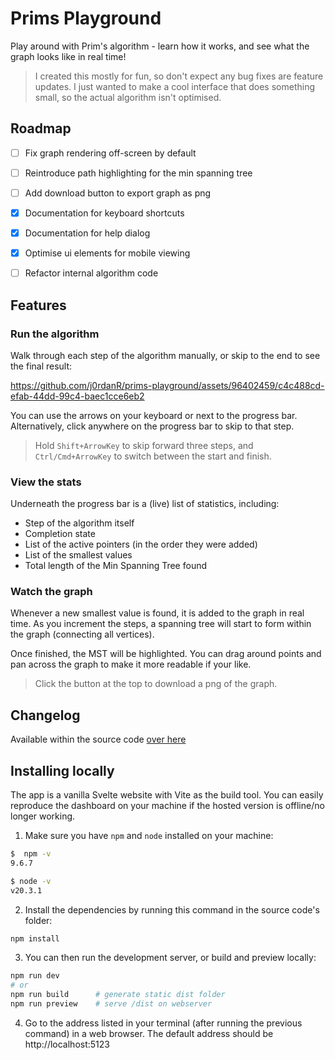 # Prims Playground

Play around with Prim's algorithm - learn how it works, and see what the graph looks like in real time!

> I created this mostly for fun, so don't expect any bug fixes are feature updates. I just wanted to make a cool interface that does something small, so the actual algorithm isn't optimised.


## Roadmap

- [ ] Fix graph rendering off-screen by default
- [ ] Reintroduce path highlighting for the min spanning tree
- [ ] Add download button to export graph as png
- [x] Documentation for keyboard shortcuts
- [x] Documentation for help dialog
- [x] Optimise ui elements for mobile viewing
- [ ] Refactor internal algorithm code


## Features

### Run the algorithm

Walk through each step of the algorithm manually, or skip to the end to see the final result:

https://github.com/j0rdanR/prims-playground/assets/96402459/c4c488cd-efab-44dd-99c4-baec1cce6eb2

You can use the arrows on your keyboard or next to the progress bar. Alternatively, click anywhere on the progress bar to skip to that step.

> Hold `Shift+ArrowKey` to skip forward three steps, and `Ctrl/Cmd+ArrowKey` to switch between the start and finish.


### View the stats

Underneath the progress bar is a (live) list of statistics, including:

- Step of the algorithm itself
- Completion state
- List of the active pointers (in the order they were added)
- List of the smallest values
- Total length of the Min Spanning Tree found


### Watch the graph

Whenever a new smallest value is found, it is added to the graph in real time. As you increment the steps, a spanning tree will start to form within the graph (connecting all vertices).

Once finished, the MST will be highlighted. You can drag around points and pan across the graph to make it more readable if your like.

> Click the button at the top to download a png of the graph.



## Changelog

Available within the source code [over here](https://github.com/j0rdanR/prims-playground/blob/main/CHANGELOG.md)



## Installing locally

The app is a vanilla Svelte website with Vite as the build tool. You can easily reproduce the dashboard on your machine if the hosted version is offline/no longer working.

1. Make sure you have `npm` and `node` installed on your machine:

```zsh
$  npm -v
9.6.7

$ node -v
v20.3.1
```

2. Install the dependencies by running this command in the source code's folder:

```zsh
npm install
```

3. You can then run the development server, or build and preview locally:

```zsh
npm run dev
# or
npm run build      # generate static dist folder
npm run preview    # serve /dist on webserver
```

4. Go to the address listed in your terminal (after running the previous command) in a web browser. The default address should be http://localhost:5123